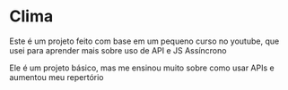 # Clima

<p>Este é um projeto feito com base em um pequeno curso no youtube, que usei para aprender mais sobre uso de API e JS Assíncrono</p>
<p>Ele é um projeto básico, mas me ensinou muito sobre como usar APIs e aumentou meu repertório</p>
